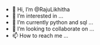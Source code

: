 - 👋 Hi, I’m @RajuLikhitha
- 👀 I’m interested in ...
- 🌱 I’m currently python and sql ...
- 💞️ I’m looking to collaborate on ...
- 📫 How to reach me ...

<!---
RajuLikhitha/RajuLikhitha is a ✨ special ✨ repository because its `README.md` (this file) appears on your GitHub profile.
You can click the Preview link to take a look at your changes.
--->
